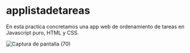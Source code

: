 # applistadetareas

En esta practica concretamos una app web de ordenamiento de tareas en Javascript puro, HTML y CSS. 

![Captura de pantalla (70)](https://user-images.githubusercontent.com/61336075/77724043-918f3000-6fb7-11ea-9652-6a0f0212a4e0.png)
